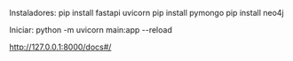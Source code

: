 Instaladores:
    pip install fastapi uvicorn
    pip install pymongo
    pip install neo4j

Iniciar:
    python -m uvicorn main:app --reload

http://127.0.0.1:8000/docs#/

